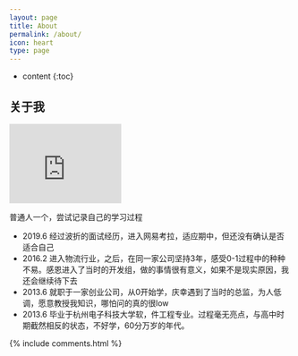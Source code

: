 ```yaml
---
layout: page
title: About
permalink: /about/
icon: heart
type: page
---
```


* content
{:toc}

## 关于我

<iframe src="https://githubbadge.appspot.com/gaohaoyang?s=1" style="border: 0;height: 142px;width: 200px;overflow: hidden;" frameBorder="0"></iframe>

普通人一个，尝试记录自己的学习过程

  * 2019.6 经过波折的面试经历，进入网易考拉，适应期中，但还没有确认是否适合自己
  * 2016.2 进入物流行业，之后，在同一家公司坚持3年，感受0-1过程中的种种不易。感恩进入了当时的开发组，做的事情很有意义，如果不是现实原因，我还会继续待下去
  * 2013.6 就职于一家创业公司，从0开始学，庆幸遇到了当时的总监，为人低调，愿意教授我知识，哪怕问的真的很low
  * 2013.6 毕业于杭州电子科技大学软，件工程专业。过程毫无亮点，与高中时期截然相反的状态，不好学，60分万岁的年代。

{% include comments.html %}
